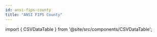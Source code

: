 ```yaml
---
id: ansi-fips-county
title: "ANSI FIPS County"
---
```


import { CSVDataTable } from '@site/src/components/CSVDataTable';




<CSVDataTable csvUrl="https://raw.githubusercontent.com/tuva-health/terminology/main/terminology/terminology__fips_county.csv" />